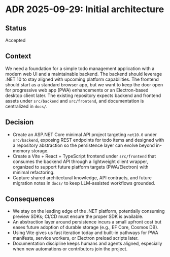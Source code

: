 # ADR 2025-09-29: Initial architecture

## Status

Accepted

## Context

We need a foundation for a simple todo management application with a modern web UI and a maintainable backend. The backend should leverage .NET 10 to stay aligned with upcoming platform capabilities. The frontend should start as a standard browser app, but we want to keep the door open for progressive web app (PWA) enhancements or an Electron-based desktop client later. The existing repository expects backend and frontend assets under `src/backend` and `src/frontend`, and documentation is centralized in `docs/`.

## Decision

- Create an ASP.NET Core minimal API project targeting `net10.0` under `src/backend`, exposing REST endpoints for todo items and designed with a repository abstraction so the persistence layer can evolve beyond in-memory storage.
- Create a Vite + React + TypeScript frontend under `src/frontend` that consumes the backend API through a lightweight client wrapper, organized to support future platform targets (PWA/Electron) with minimal refactoring.
- Capture shared architectural knowledge, API contracts, and future migration notes in `docs/` to keep LLM-assisted workflows grounded.

## Consequences

- We stay on the leading edge of the .NET platform, potentially consuming preview SDKs; CI/CD must ensure the proper SDK is available.
- An abstraction layer around persistence incurs a small upfront cost but eases future adoption of durable storage (e.g., EF Core, Cosmos DB).
- Using Vite gives us fast iteration today and built-in pathways for PWA manifests, service workers, or Electron preload scripts later.
- Documentation discipline keeps humans and agents aligned, especially when new automations or contributors join the project.
